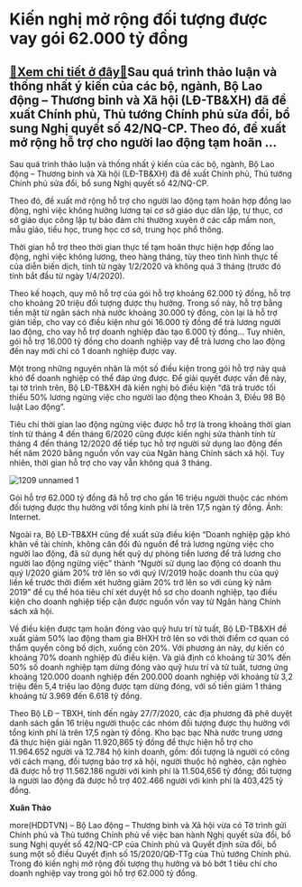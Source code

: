 Kiến nghị mở rộng đối tượng được vay gói 62.000 tỷ đồng
=======================================================

[:gift:Xem chi tiết ở đây:gift:](https://hddtvn.com/kien-nghi-mo-rong-doi-tuong-duoc-vay-goi-62-000-ty-dong/)Sau quá trình thảo luận và thống nhất ý kiến của các bộ, ngành, Bộ Lao động – Thương binh và Xã hội (LĐ-TB&XH) đã đề xuất Chính phủ, Thủ tướng Chính phủ sửa đổi, bổ sung Nghị quyết số 42/NQ-CP. Theo đó, đề xuất mở rộng hỗ trợ cho người lao động tạm hoãn …
---------------------------------------------------------------------------------------------------------------------------------------------------------------------------------------------------------------------------------------------------------------


Sau quá trình thảo luận và thống nhất ý kiến của các bộ, ngành, Bộ Lao động – Thương binh và Xã hội (LĐ-TB&XH) đã đề xuất Chính phủ, Thủ tướng Chính phủ sửa đổi, bổ sung Nghị quyết số 42/NQ-CP.


Theo đó, đề xuất mở rộng hỗ trợ cho người lao động tạm hoãn hợp đồng lao động, nghỉ việc không hưởng lương tại cơ sở giáo dục dân lập, tư thục, cơ sở giáo dục công lập tự bảo đảm chi thường xuyên ở các cấp mầm non, mẫu giáo, tiểu học, trung học cơ sở, trung học phổ thông.


Thời gian hỗ trợ theo thời gian thực tế tạm hoãn thực hiện hợp đồng lao động, nghỉ việc không lương, theo hàng tháng, tùy theo tình hình thực tế của diễn biến dịch, tính từ ngày 1/2/2020 và không quá 3 tháng (trước đó tính bắt đầu từ ngày 1/4/2020).


Theo kế hoạch, quy mô hỗ trợ của gói hỗ trợ khoảng 62.000 tỷ đồng, hỗ trợ cho khoảng 20 triệu đối tượng được thụ hưởng. Trong số này, hỗ trợ bằng tiền mặt từ ngân sách nhà nước khoảng 30.000 tỷ đồng, còn lại là hỗ trợ gián tiếp, cho vay có điều kiện như gói 16.000 tỷ đồng để trả lương người lao động, cho vay hỗ trợ doanh nghiệp đào tạo 6.000 tỷ đồng… Tuy nhiên, gói hỗ trợ 16.000 tỷ đồng cho doanh nghiệp vay để trả lương cho lao động đến nay mới chỉ có 1 doanh nghiệp được vay.


Một trong những nguyên nhân là một số điều kiện trong gói hỗ trợ này quá khó để doanh nghiệp có thể đáp ứng được. Để giải quyết được vấn đề này, tại tờ trình trên, Bộ LĐ-TB&XH đã kiến nghị bỏ điều kiện “đã trả trước tối thiểu 50% lương ngừng việc cho người lao động theo Khoản 3, Điều 98 Bộ luật Lao động”.


Tiêu chí thời gian lao động ngừng việc được hỗ trợ là trong khoảng thời gian tính từ tháng 4 đến tháng 6/2020 cũng được kiến nghị sửa thành tính từ tháng 4 đến tháng 12/2020 để tiếp tục hỗ trợ người sử dụng lao động đến hết năm 2020 bằng nguồn vốn vay của Ngân hàng Chính sách xã hội. Tuy nhiên, thời gian hỗ trợ cho vay vẫn không quá 3 tháng.





![1209 unnamed 1](https://haiquanonline.com.vn/stores/news_dataimages/thaodx/102020/01/11/in_article/1209_unnamed_1.jpg?rt=20201001183145 "undefined")


Gói hỗ trợ 62.000 tỷ đồng đã hỗ trợ cho gần 16 triệu người thuộc các nhóm đối tượng được thụ hưởng với tổng kinh phí là trên 17,5 ngàn tỷ đồng. Ảnh: Internet.



Ngoài ra, Bộ LĐ-TB&XH cũng đề xuất sửa điều kiện “Doanh nghiệp gặp khó khăn về tài chính, không cân đối đủ nguồn để trả lương ngừng việc cho người lao động, đã sử dụng hết quỹ dự phòng tiền lương để trả lương cho người lao động ngừng việc” thành “Người sử dụng lao động có doanh thu quý I/2020 giảm 20% trở lên so với quý IV/2019 hoặc doanh thu của quý liền kề trước thời điểm xét hưởng giảm 20% trở lên so với cùng kỳ năm 2019” để cụ thể hóa tiêu chí xét duyệt hồ sơ cho doanh nghiệp, tạo điều kiện cho doanh nghiệp tiếp cận được nguồn vốn vay từ Ngân hàng Chính sách xã hội.


Về điều kiện được tạm hoãn đóng vào quỹ hưu trí tử tuất, Bộ LĐ-TB&XH đề xuất giảm 50% lao động tham gia BHXH trở lên so với thời điểm cơ quan có thẩm quyền công bố dịch, xuống còn 20%. Với phương án này, dự kiến có khoảng 70% doanh nghiệp đủ điều kiện. Và giả định có khoảng từ 30% đến 50% số doanh nghiệp tạm dừng đóng vào quỹ hưu trí và tử tuất, tương ứng khoảng 120.000 doanh nghiệp đến 200.000 doanh nghiệp với khoảng từ 3,2 triệu đến 5,4 triệu lao động được tạm dừng đóng, với số tiền giảm 1 tháng khoảng từ 3.969 đến 6.618 tỷ đồng.





Theo Bộ LĐ – TBXH, tính đến ngày 27/7/2020, các địa phương đã phê duyệt danh sách gần 16 triệu người thuộc các nhóm đối tượng được thụ hưởng với tổng kinh phí là trên 17,5 ngàn tỷ đồng. Kho bạc bạc Nhà nước trung ương đã thực hiện giải ngân 11.920,865 tỷ đồng để thực hiện hỗ trợ cho 11.964.652 người và 12.784 hộ kinh doanh, gồm: đối tượng là người có công với cách mạng, đối tượng bảo trợ xã hội, người thuộc hộ nghèo, cận nghèo đã được hỗ trợ 11.562.186 người với kinh phí là 11.504,656 tỷ đồng; đối tượng là người lao động đã được hỗ trợ 402.466 người với kinh phí là 403,425 tỷ đồng.




**Xuân Thảo**



more(HDDTVN) – Bộ Lao động – Thương binh và Xã hội vừa có Tờ trình gửi Chính phủ và Thủ tướng Chính phủ về việc ban hành Nghị quyết sửa đổi, bổ sung Nghị quyết số 42/NQ-CP của Chính phủ và Quyết định sửa đổi, bổ sung một số điều Quyết định số 15/2020/QĐ-TTg của Thủ tướng Chính phủ. Trong đó kiến nghị mở rộng đối tượng thụ hưởng và bỏ bớt 1 tiêu chí cho doanh nghiệp vay trong gói hỗ trợ 62.000 tỷ đồng.

